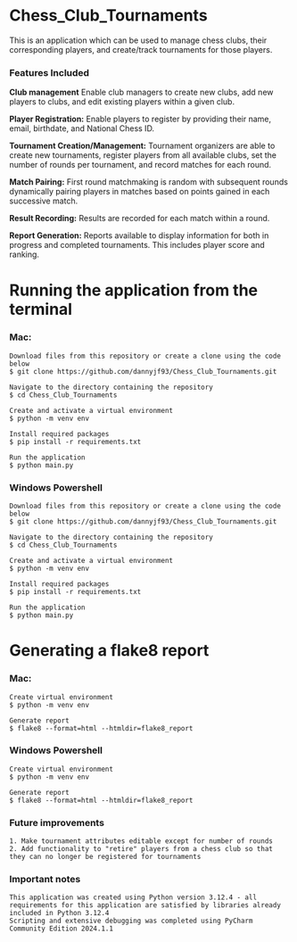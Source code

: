 # Chess_Club_Tournaments
This is an application which can be used to manage chess clubs, their corresponding players, and create/track tournaments for those players.

### Features Included
**Club management** Enable club managers to create new clubs, add new players to clubs, and edit existing players within a given club. 

**Player Registration:** Enable players to register by providing their name, email, birthdate, and National Chess ID.

**Tournament Creation/Management:** Tournament organizers are able to create new tournaments, register players from all available clubs, set the number of rounds per tournament, and record matches for each round.

**Match Pairing:** First round matchmaking is random with subsequent rounds dynamically pairing players in matches based on points gained in each successive match. 

**Result Recording:** Results are recorded for each match within a round. 

**Report Generation:** Reports available to display information for both in progress and completed tournaments. This includes player score and ranking. 

# Running the application from the terminal
### Mac:
    Download files from this repository or create a clone using the code below
    $ git clone https://github.com/dannyjf93/Chess_Club_Tournaments.git
    
    Navigate to the directory containing the repository
    $ cd Chess_Club_Tournaments

    Create and activate a virtual environment
    $ python -m venv env

    Install required packages
    $ pip install -r requirements.txt
    
    Run the application
    $ python main.py


### Windows Powershell
    Download files from this repository or create a clone using the code below
    $ git clone https://github.com/dannyjf93/Chess_Club_Tournaments.git
    
    Navigate to the directory containing the repository
    $ cd Chess_Club_Tournaments

    Create and activate a virtual environment
    $ python -m venv env

    Install required packages
    $ pip install -r requirements.txt
    
    Run the application
    $ python main.py

# Generating a flake8 report
### Mac:
    Create virtual environment
    $ python -m venv env

    Generate report
    $ flake8 --format=html --htmldir=flake8_report

    
### Windows Powershell
    Create virtual environment
    $ python -m venv env
    
    Generate report
    $ flake8 --format=html --htmldir=flake8_report

### Future improvements
    1. Make tournament attributes editable except for number of rounds
    2. Add functionality to "retire" players from a chess club so that they can no longer be registered for tournaments

### Important notes
    This application was created using Python version 3.12.4 - all requirements for this application are satisfied by libraries already included in Python 3.12.4
    Scripting and extensive debugging was completed using PyCharm Community Edition 2024.1.1
    